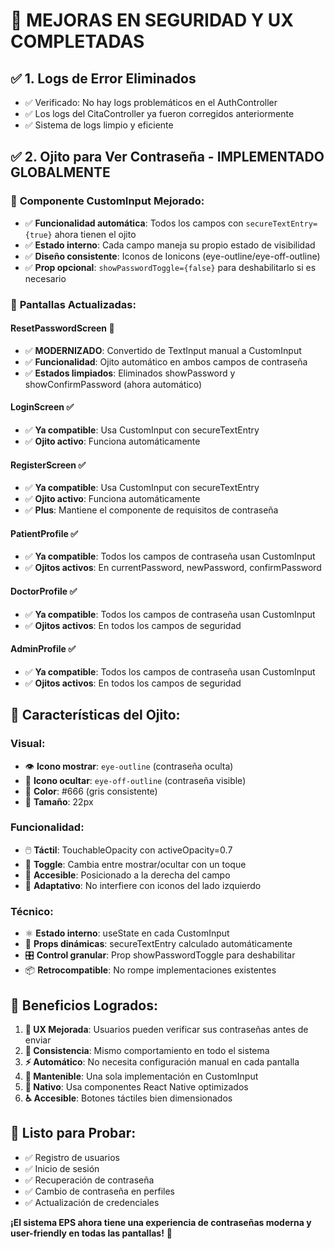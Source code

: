 # 🔐 **MEJORAS EN SEGURIDAD Y UX COMPLETADAS**

## ✅ **1. Logs de Error Eliminados**
- ✅ Verificado: No hay logs problemáticos en el AuthController
- ✅ Los logs del CitaController ya fueron corregidos anteriormente
- ✅ Sistema de logs limpio y eficiente

## ✅ **2. Ojito para Ver Contraseña - IMPLEMENTADO GLOBALMENTE**

### 🔧 **Componente CustomInput Mejorado:**
- ✅ **Funcionalidad automática**: Todos los campos con `secureTextEntry={true}` ahora tienen el ojito
- ✅ **Estado interno**: Cada campo maneja su propio estado de visibilidad
- ✅ **Diseño consistente**: Iconos de Ionicons (eye-outline/eye-off-outline)
- ✅ **Prop opcional**: `showPasswordToggle={false}` para deshabilitarlo si es necesario

### 📱 **Pantallas Actualizadas:**

#### **ResetPasswordScreen** 🔄
- ✅ **MODERNIZADO**: Convertido de TextInput manual a CustomInput
- ✅ **Funcionalidad**: Ojito automático en ambos campos de contraseña
- ✅ **Estados limpiados**: Eliminados showPassword y showConfirmPassword (ahora automático)

#### **LoginScreen** ✅
- ✅ **Ya compatible**: Usa CustomInput con secureTextEntry
- ✅ **Ojito activo**: Funciona automáticamente

#### **RegisterScreen** ✅  
- ✅ **Ya compatible**: Usa CustomInput con secureTextEntry
- ✅ **Ojito activo**: Funciona automáticamente
- ✅ **Plus**: Mantiene el componente de requisitos de contraseña

#### **PatientProfile** ✅
- ✅ **Ya compatible**: Todos los campos de contraseña usan CustomInput
- ✅ **Ojitos activos**: En currentPassword, newPassword, confirmPassword

#### **DoctorProfile** ✅
- ✅ **Ya compatible**: Todos los campos de contraseña usan CustomInput  
- ✅ **Ojitos activos**: En todos los campos de seguridad

#### **AdminProfile** ✅
- ✅ **Ya compatible**: Todos los campos de contraseña usan CustomInput
- ✅ **Ojitos activos**: En todos los campos de seguridad

## 🎯 **Características del Ojito:**

### **Visual:**
- 👁️ **Icono mostrar**: `eye-outline` (contraseña oculta)
- 🙈 **Icono ocultar**: `eye-off-outline` (contraseña visible)
- 🎨 **Color**: #666 (gris consistente)
- 📏 **Tamaño**: 22px

### **Funcionalidad:**
- 🖱️ **Táctil**: TouchableOpacity con activeOpacity=0.7
- 🔄 **Toggle**: Cambia entre mostrar/ocultar con un toque
- 📱 **Accesible**: Posicionado a la derecha del campo
- 🎨 **Adaptativo**: No interfiere con iconos del lado izquierdo

### **Técnico:**
- ⚛️ **Estado interno**: useState en cada CustomInput
- 🔄 **Props dinámicas**: secureTextEntry calculado automáticamente
- 🎛️ **Control granular**: Prop showPasswordToggle para deshabilitar
- 📦 **Retrocompatible**: No rompe implementaciones existentes

## 🚀 **Beneficios Logrados:**

1. **🔐 UX Mejorada**: Usuarios pueden verificar sus contraseñas antes de enviar
2. **🎨 Consistencia**: Mismo comportamiento en todo el sistema
3. **⚡ Automático**: No necesita configuración manual en cada pantalla
4. **🔧 Mantenible**: Una sola implementación en CustomInput
5. **📱 Nativo**: Usa componentes React Native optimizados
6. **♿ Accesible**: Botones táctiles bien dimensionados

## 🧪 **Listo para Probar:**
- ✅ Registro de usuarios
- ✅ Inicio de sesión  
- ✅ Recuperación de contraseña
- ✅ Cambio de contraseña en perfiles
- ✅ Actualización de credenciales

**¡El sistema EPS ahora tiene una experiencia de contraseñas moderna y user-friendly en todas las pantallas!** 🎉